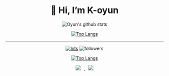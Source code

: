 <div align=center><h1>🦾  Hi, I’m K-oyun </h1></div>

<div align=center>

![Oyun's github stats](https://github-readme-stats.vercel.app/api?username=k-oyun&show_icons=true&theme=radical) 

[![Top Langs](https://github-readme-stats.vercel.app/api/top-langs/?username=k-oyun&layout=compact&theme=dracula)](https://github.com/metleeha)

<hr>

[![hits](https://hits.seeyoufarm.com/api/count/incr/badge.svg?url=https%3A%2F%2Fgithub.com%2Fk-oyun&count_bg=%237A7A7A&title_bg=%23FFADCC&icon=reverbnation.svg&icon_color=%23FF0000&title=hits&edge_flat=false)](https://hits.seeyoufarm.com)
![followers](https://img.shields.io/github/followers/k-oyun?style=social)

[![Top Langs](https://github-readme-stats.vercel.app/api/top-langs/?username=k-oyun)](https://github.com/anuraghazra/github-readme-stats)
<!-- <a href="https://byul91oh.tistory.com/">
    <img 
        src="http://img.shields.io/badge/-Tech%20Blog-655ced?style=flat&logo=github&link=https://byul91oh.tistory.com/"
        style="height : auto; margin-left : 10px; margin-right : 10px;"/> -->
</a> <a href="https://instagram.com/oeeee_ing">
    <img 
        src="http://img.shields.io/badge/-Instagram-black?style=flat&logo=Instagram&link=https://instagram.com/fivepxint/"
        style="height : auto; margin-left : 10px; margin-right : 10px;"/>
</a> <a href="kandy01208@gmail.com">
    <img 
        src="https://img.shields.io/badge/Gmail-d14836?style=flat-square&logo=Gmail&logoColor=white&link=mailto:quf8093@gmail.com"
        style="height : auto; margin-left : 10px; margin-right : 10px;"/>
</a>

</div>
